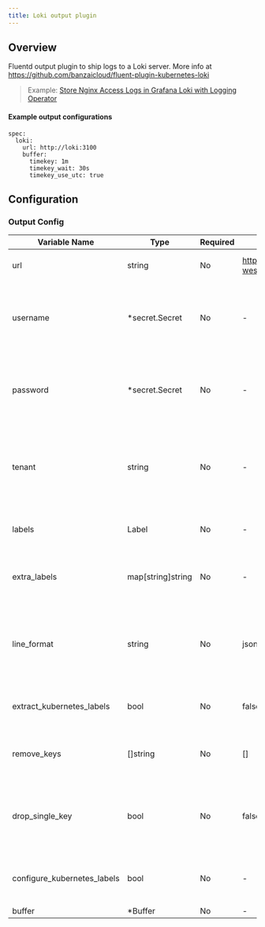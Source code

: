 ```yaml
---
title: Loki output plugin 
---
```

## Overview
Fluentd output plugin to ship logs to a Loki server.
More info at https://github.com/banzaicloud/fluent-plugin-kubernetes-loki
>Example: [Store Nginx Access Logs in Grafana Loki with Logging Operator](../../../docs/example-loki-nginx.md)

 #### Example output configurations
 ```
 spec:
   loki:
     url: http://loki:3100
     buffer:
       timekey: 1m
       timekey_wait: 30s
       timekey_use_utc: true
 ```

## Configuration
### Output Config
| Variable Name | Type | Required | Default | Description |
|---|---|---|---|---|
| url | string | No | https://logs-us-west1.grafana.net | The url of the Loki server to send logs to. <br> |
| username | *secret.Secret | No | - | Specify a username if the Loki server requires authentication.<br>[Secret](./secret.md)<br> |
| password | *secret.Secret | No | - | Specify password if the Loki server requires authentication.<br>[Secret](./secret.md)<br> |
| tenant | string | No | - | Loki is a multi-tenant log storage platform and all requests sent must include a tenant.<br> |
| labels | Label | No | - | Set of labels to include with every Loki stream.<br> |
| extra_labels | map[string]string | No | - | Set of extra labels to include with every Loki stream.<br> |
| line_format | string | No | json | Format to use when flattening the record to a log line: json, key_value (default: key_value)<br> |
| extract_kubernetes_labels | bool | No |  false | Extract kubernetes labels as loki labels <br> |
| remove_keys | []string | No |  [] | Comma separated list of needless record keys to remove <br> |
| drop_single_key | bool | No |  false | If a record only has 1 key, then just set the log line to the value and discard the key. <br> |
| configure_kubernetes_labels | bool | No | - | Configure Kubernetes metadata in a Prometheus like format<br> |
| buffer | *Buffer | No | - | [Buffer](./buffer.md)<br> |
